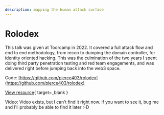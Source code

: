 ```yaml
---
description: mapping the human attack surface
---
```


# Rolodex

This talk was given at Toorcamp in 2022. It covered a full attack flow and end to end methodology, from recon to dumping the domain controller, for identity oriented hacking. This was the culmination of the two years I spent doing third party penetration testing and red team engagements, and was delivered right before jumping back into the web3 space.

Code: [https://github.com/pierce403/rolodex](https://github.com/pierce403/rolodex)

[View resource](https://docs.google.com/presentation/d/1-92H8zSuO98KOGn7YN9WTkNIGYaC_YkcmP6CXJbtSUQ/edit){ target=_blank }

Video:   Video exists, but I can't find it right now. If you want to see it, bug me and I'll probably be able to find it later :-D

